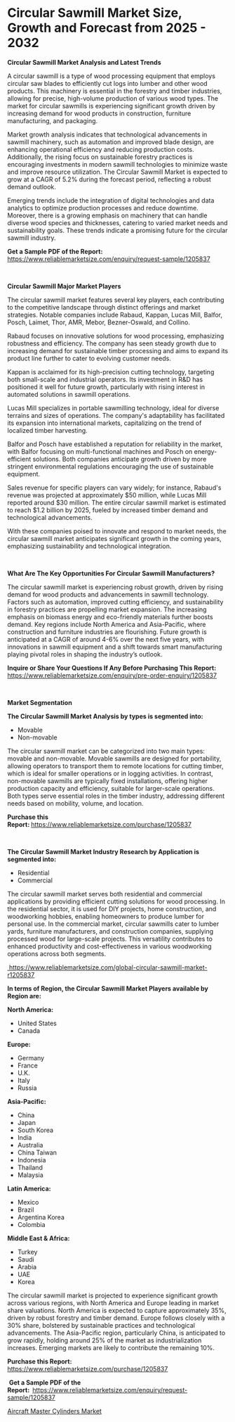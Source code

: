 <p><h1>Circular Sawmill Market Size, Growth and Forecast from 2025 - 2032</h1></p><p><strong>Circular Sawmill Market Analysis and Latest Trends</strong></p>
<p><p>A circular sawmill is a type of wood processing equipment that employs circular saw blades to efficiently cut logs into lumber and other wood products. This machinery is essential in the forestry and timber industries, allowing for precise, high-volume production of various wood types. The market for circular sawmills is experiencing significant growth driven by increasing demand for wood products in construction, furniture manufacturing, and packaging.</p><p>Market growth analysis indicates that technological advancements in sawmill machinery, such as automation and improved blade design, are enhancing operational efficiency and reducing production costs. Additionally, the rising focus on sustainable forestry practices is encouraging investments in modern sawmill technologies to minimize waste and improve resource utilization. The Circular Sawmill Market is expected to grow at a CAGR of 5.2% during the forecast period, reflecting a robust demand outlook.</p><p>Emerging trends include the integration of digital technologies and data analytics to optimize production processes and reduce downtime. Moreover, there is a growing emphasis on machinery that can handle diverse wood species and thicknesses, catering to varied market needs and sustainability goals. These trends indicate a promising future for the circular sawmill industry.</p></p>
<p><strong>Get a Sample PDF of the Report:&nbsp;</strong> <a href="https://www.reliablemarketsize.com/enquiry/request-sample/1205837?utm_campaign=2233&utm_medium=2&utm_source=Github&utm_content=ia&utm_term=19022025&utm_id=circular-sawmill">https://www.reliablemarketsize.com/enquiry/request-sample/1205837</a></p>
<p>&nbsp;</p>
<p><strong>Circular Sawmill Major Market Players</strong></p>
<p><p>The circular sawmill market features several key players, each contributing to the competitive landscape through distinct offerings and market strategies. Notable companies include Rabaud, Kappan, Lucas Mill, Balfor, Posch, Laimet, Thor, AMR, Mebor, Bezner-Oswald, and Collino.</p><p>Rabaud focuses on innovative solutions for wood processing, emphasizing robustness and efficiency. The company has seen steady growth due to increasing demand for sustainable timber processing and aims to expand its product line further to cater to evolving customer needs.</p><p>Kappan is acclaimed for its high-precision cutting technology, targeting both small-scale and industrial operators. Its investment in R&D has positioned it well for future growth, particularly with rising interest in automated solutions in sawmill operations.</p><p>Lucas Mill specializes in portable sawmilling technology, ideal for diverse terrains and sizes of operations. The company's adaptability has facilitated its expansion into international markets, capitalizing on the trend of localized timber harvesting.</p><p>Balfor and Posch have established a reputation for reliability in the market, with Balfor focusing on multi-functional machines and Posch on energy-efficient solutions. Both companies anticipate growth driven by more stringent environmental regulations encouraging the use of sustainable equipment.</p><p>Sales revenue for specific players can vary widely; for instance, Rabaud's revenue was projected at approximately $50 million, while Lucas Mill reported around $30 million. The entire circular sawmill market is estimated to reach $1.2 billion by 2025, fueled by increased timber demand and technological advancements.</p><p>With these companies poised to innovate and respond to market needs, the circular sawmill market anticipates significant growth in the coming years, emphasizing sustainability and technological integration.</p></p>
<p>&nbsp;</p>
<p><strong>What Are The Key Opportunities For Circular Sawmill Manufacturers?</strong></p>
<p><p>The circular sawmill market is experiencing robust growth, driven by rising demand for wood products and advancements in sawmill technology. Factors such as automation, improved cutting efficiency, and sustainability in forestry practices are propelling market expansion. The increasing emphasis on biomass energy and eco-friendly materials further boosts demand. Key regions include North America and Asia-Pacific, where construction and furniture industries are flourishing. Future growth is anticipated at a CAGR of around 4-6% over the next five years, with innovations in sawmill equipment and a shift towards smart manufacturing playing pivotal roles in shaping the industry’s outlook.</p></p>
<p><strong>Inquire or Share Your Questions If Any Before Purchasing This Report:</strong> <a href="https://www.reliablemarketsize.com/enquiry/pre-order-enquiry/1205837?utm_campaign=2233&utm_medium=2&utm_source=Github&utm_content=ia&utm_term=19022025&utm_id=circular-sawmill">https://www.reliablemarketsize.com/enquiry/pre-order-enquiry/1205837</a></p>
<p>&nbsp;</p>
<p><strong>Market Segmentation</strong></p>
<p><strong>The Circular Sawmill Market Analysis by types is segmented into:</strong></p>
<p><ul><li>Movable</li><li>Non-movable</li></ul></p>
<p><p>The circular sawmill market can be categorized into two main types: movable and non-movable. Movable sawmills are designed for portability, allowing operators to transport them to remote locations for cutting timber, which is ideal for smaller operations or in logging activities. In contrast, non-movable sawmills are typically fixed installations, offering higher production capacity and efficiency, suitable for larger-scale operations. Both types serve essential roles in the timber industry, addressing different needs based on mobility, volume, and location.</p></p>
<p><strong>Purchase this Report:&nbsp;</strong><a href="https://www.reliablemarketsize.com/purchase/1205837?utm_campaign=2233&utm_medium=2&utm_source=Github&utm_content=ia&utm_term=19022025&utm_id=circular-sawmill">https://www.reliablemarketsize.com/purchase/1205837</a></p>
<p>&nbsp;</p>
<p><strong>The Circular Sawmill Market Industry Research by Application is segmented into:</strong></p>
<p><ul><li>Residential</li><li>Commercial</li></ul></p>
<p><p>The circular sawmill market serves both residential and commercial applications by providing efficient cutting solutions for wood processing. In the residential sector, it is used for DIY projects, home construction, and woodworking hobbies, enabling homeowners to produce lumber for personal use. In the commercial market, circular sawmills cater to lumber yards, furniture manufacturers, and construction companies, supplying processed wood for large-scale projects. This versatility contributes to enhanced productivity and cost-effectiveness in various woodworking operations across both segments.</p></p>
<p><a href="https://www.reliablemarketsize.com/global-circular-sawmill-market-r1205837?utm_campaign=2233&utm_medium=2&utm_source=Github&utm_content=ia&utm_term=19022025&utm_id=circular-sawmill">&nbsp;https://www.reliablemarketsize.com/global-circular-sawmill-market-r1205837</a></p>
<p><strong>In terms of Region, the Circular Sawmill Market Players available by Region are:</strong></p>
<p>
    <p> <strong> North America: </strong>
        <ul>
            <li>United States</li>
            <li>Canada</li>
        </ul>
        </p> 
    <p> <strong> Europe: </strong>
        <ul>
            <li>Germany</li>
            <li>France</li>
            <li>U.K.</li>
            <li>Italy</li>
            <li>Russia</li>
        </ul>
        </p> 
    <p> <strong> Asia-Pacific: </strong>
        <ul>
            <li>China</li>
            <li>Japan</li>
            <li>South Korea</li>
            <li>India</li>
            <li>Australia</li>
            <li>China Taiwan</li>
            <li>Indonesia</li>
            <li>Thailand</li>
            <li>Malaysia</li>
        </ul>
        </p> 
    <p> <strong> Latin America: </strong>
        <ul>
            <li>Mexico</li>
            <li>Brazil</li>
            <li>Argentina Korea</li>
            <li>Colombia</li>
        </ul>
        </p> 
    <p> <strong> Middle East & Africa: </strong>
        <ul>
            <li>Turkey</li>
            <li>Saudi</li>
            <li>Arabia</li>
            <li>UAE</li>
            <li>Korea</li>
        </ul>
    </p>
    </p>
<p><p>The circular sawmill market is projected to experience significant growth across various regions, with North America and Europe leading in market share valuations. North America is expected to capture approximately 35%, driven by robust forestry and timber demand. Europe follows closely with a 30% share, bolstered by sustainable practices and technological advancements. The Asia-Pacific region, particularly China, is anticipated to grow rapidly, holding around 25% of the market as industrialization increases. Emerging markets are likely to contribute the remaining 10%.</p></p>
<p><strong>Purchase this Report: </strong><a href="https://www.reliablemarketsize.com/purchase/1205837?utm_campaign=2233&utm_medium=2&utm_source=Github&utm_content=ia&utm_term=19022025&utm_id=circular-sawmill">https://www.reliablemarketsize.com/purchase/1205837</a></p>
<p>&nbsp;<strong>Get a Sample PDF of the Report:&nbsp;&nbsp;</strong><a href="https://www.reliablemarketsize.com/enquiry/request-sample/1205837?utm_campaign=2233&utm_medium=2&utm_source=Github&utm_content=ia&utm_term=19022025&utm_id=circular-sawmill">https://www.reliablemarketsize.com/enquiry/request-sample/1205837</a></p>
<p><strong></strong></p>
<p><p><a href="https://github.com/FosterFahey91/Market-Research-Report-List-1/blob/main/aircraft-master-cylinders-market.md?utm_campaign=2233&utm_medium=2&utm_source=Github&utm_content=ia&utm_term=19022025&utm_id=circular-sawmill">Aircraft Master Cylinders Market</a></p></p>